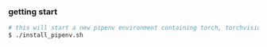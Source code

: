 ### getting start

```bash
# this will start a new pipenv environment containing torch, torchvision, torchaudio and transformers
$ ./install_pipenv.sh

```